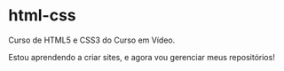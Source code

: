 # html-css
 Curso de HTML5 e CSS3 do Curso em  Vídeo.

 Estou aprendendo a criar sites, e agora vou gerenciar meus repositórios!